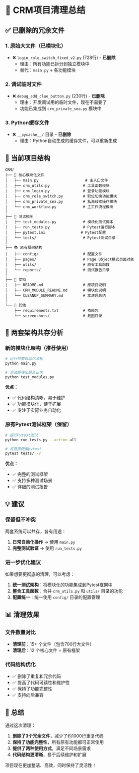 # 🧹 CRM项目清理总结

## ✅ 已删除的冗余文件

### 1. 原始大文件（已模块化）
- ❌ `login_role_switch_fixed_v2.py` (728行) - **已删除**
  - 理由：所有功能已拆分到独立模块中
  - 替代：`main.py` + 各功能模块

### 2. 调试临时文件
- ❌ `debug_add_clue_button.py` (230行) - **已删除**
  - 理由：开发调试用的临时文件，现在不需要了
  - 功能已集成到 `crm_private_sea.py` 模块中

### 3. Python缓存文件
- ❌ `__pycache__/` 目录 - **已删除**
  - 理由：Python自动生成的缓存文件，可以重新生成

## 📁 当前项目结构

```
CRM/
├── 🚀 核心模块化文件
│   ├── main.py                     # 主入口文件
│   ├── crm_utils.py               # 工具函数模块
│   ├── crm_login.py               # 登录功能模块
│   ├── crm_role_switch.py         # 职位切换功能模块
│   ├── crm_private_sea.py         # 私海线索操作模块
│   └── crm_workflow.py            # 主工作流程模块
│
├── 🧪 测试相关
│   ├── test_modules.py            # 模块化测试脚本
│   ├── run_tests.py               # Pytest运行脚本
│   ├── pytest.ini                # Pytest配置
│   └── tests/                     # Pytest测试目录
│
├── 📚 原有框架结构
│   ├── config/                    # 配置文件
│   ├── pages/                     # Page Object模式页面对象
│   ├── utils/                     # 原有工具函数
│   └── reports/                   # 测试报告目录
│
├── 📖 文档
│   ├── README.md                  # 原项目说明
│   ├── CRM_MODULE_README.md       # 模块化说明
│   └── CLEANUP_SUMMARY.md         # 本清理总结
│
└── 📸 其他
    ├── requirements.txt           # 依赖包
    └── screenshots/               # 截图目录
```

## 🔄 两套架构共存分析

### 新的模块化架构（推荐使用）
```bash
# 运行完整自动化流程
python main.py

# 测试模块化是否正常
python test_modules.py
```

**优点：**
- ✅ 代码结构清晰，易于维护
- ✅ 功能模块化，便于扩展
- ✅ 专注于实际业务自动化

### 原有Pytest测试框架（保留）
```bash
# 运行Pytest测试
python run_tests.py --action all

# 或直接使用pytest
pytest tests/ -v
```

**优点：**
- ✅ 完整的测试框架
- ✅ 支持多种测试场景
- ✅ 详细的测试报告

## 💡 建议

### 保留但不冲突
两套系统可以共存，各有用途：

1. **日常自动化操作** → 使用 `main.py`
2. **完整测试验证** → 使用 `run_tests.py`

### 进一步优化建议
如果想要更彻底的清理，可以考虑：

1. **统一测试架构**：将模块化的功能集成到Pytest框架中
2. **整合工具函数**：合并 `crm_utils.py` 和 `utils/` 目录的功能
3. **配置统一**：统一使用 `config/` 目录的配置管理

## 📊 清理效果

### 文件数量对比
- **清理前**：15+ 个文件（包含700行大文件）
- **清理后**：12 个核心文件 + 原有框架

### 代码结构优化
- ✅ 删除了重复和冗余代码
- ✅ 提高了代码可读性和维护性
- ✅ 保持了功能完整性
- ✅ 支持向后兼容

## 🎉 总结

通过这次清理：
1. **删除了3个冗余文件**，减少了约1000行重复代码
2. **保持了功能完整性**，所有原有功能都可正常使用
3. **提供了两种使用方式**，满足不同场景需求
4. **代码结构更清晰**，易于后续维护和扩展

项目现在更加整洁、高效，同时保持了灵活性！ 